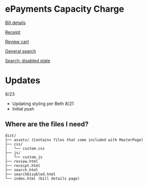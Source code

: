 # ePayments Capacity Charge
[Bill details](https://kc-capacity-charge.surge.sh)

[Receipt](https://kc-capacity-charge.surge.sh/receipt)

[Review cart](https://kc-capacity-charge.surge.sh/review)

[General search](https://kc-capacity-charge.surge.sh/search)

[Search: disabled state](https://kc-capacity-charge.surge.sh/searchDisabled)

# Updates
8/23
  * Updating styling per Beth
8/21
  * Initial push
## Where are the files I need?
```
dist/
├── assets/ (Contains files that come included with MasterPage)
├── css/
│   └── custom.css
├── js/
│   └── custom.js
├── review.html
├── receipt.html
├── search.html
├── searchDisabled.html
└── index.html (bill details page)
```
